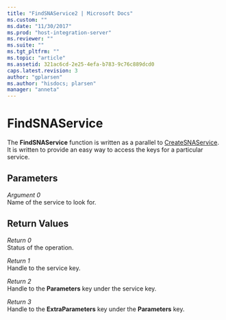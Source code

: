 ```yaml
---
title: "FindSNAService2 | Microsoft Docs"
ms.custom: ""
ms.date: "11/30/2017"
ms.prod: "host-integration-server"
ms.reviewer: ""
ms.suite: ""
ms.tgt_pltfrm: ""
ms.topic: "article"
ms.assetid: 321ac6cd-2e25-4efa-b783-9c76c889dcd0
caps.latest.revision: 3
author: "gplarsen"
ms.author: "hisdocs; plarsen"
manager: "anneta"
---
```

# FindSNAService
The **FindSNAService** function is written as a parallel to [CreateSNAService](../core/createsnaservice1.md). It is written to provide an easy way to access the keys for a particular service.  
  
## Parameters  
 *Argument 0*  
 Name of the service to look for.  
  
## Return Values  
 *Return 0*  
 Status of the operation.  
  
 *Return 1*  
 Handle to the service key.  
  
 *Return 2*  
 Handle to the **Parameters** key under the service key.  
  
 *Return 3*  
 Handle to the **ExtraParameters** key under the **Parameters** key.